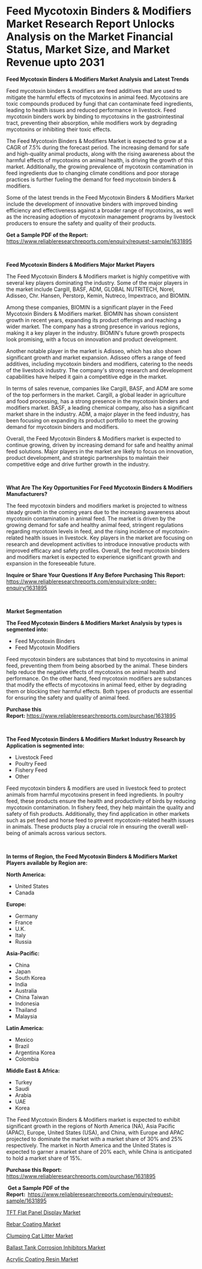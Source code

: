<p><h1>Feed Mycotoxin Binders & Modifiers Market Research Report Unlocks Analysis on the Market Financial Status, Market Size, and Market Revenue upto 2031</h1></p><p><strong>Feed Mycotoxin Binders & Modifiers Market Analysis and Latest Trends</strong></p>
<p><p>Feed mycotoxin binders & modifiers are feed additives that are used to mitigate the harmful effects of mycotoxins in animal feed. Mycotoxins are toxic compounds produced by fungi that can contaminate feed ingredients, leading to health issues and reduced performance in livestock. Feed mycotoxin binders work by binding to mycotoxins in the gastrointestinal tract, preventing their absorption, while modifiers work by degrading mycotoxins or inhibiting their toxic effects.</p><p>The Feed Mycotoxin Binders & Modifiers Market is expected to grow at a CAGR of 7.5% during the forecast period. The increasing demand for safe and high-quality animal products, along with the rising awareness about the harmful effects of mycotoxins on animal health, is driving the growth of this market. Additionally, the growing prevalence of mycotoxin contamination in feed ingredients due to changing climate conditions and poor storage practices is further fueling the demand for feed mycotoxin binders & modifiers.</p><p>Some of the latest trends in the Feed Mycotoxin Binders & Modifiers Market include the development of innovative binders with improved binding efficiency and effectiveness against a broader range of mycotoxins, as well as the increasing adoption of mycotoxin management programs by livestock producers to ensure the safety and quality of their products.</p></p>
<p><strong>Get a Sample PDF of the Report:&nbsp;</strong> <a href="https://www.reliableresearchreports.com/enquiry/request-sample/1631895">https://www.reliableresearchreports.com/enquiry/request-sample/1631895</a></p>
<p>&nbsp;</p>
<p><strong>Feed Mycotoxin Binders & Modifiers Major Market Players</strong></p>
<p><p>The Feed Mycotoxin Binders & Modifiers market is highly competitive with several key players dominating the industry. Some of the major players in the market include Cargill, BASF, ADM, GLOBAL NUTRITECH, Norel, Adisseo, Chr. Hansen, Perstorp, Kemin, Nutreco, Impextraco, and BIOMIN.</p><p>Among these companies, BIOMIN is a significant player in the Feed Mycotoxin Binders & Modifiers market. BIOMIN has shown consistent growth in recent years, expanding its product offerings and reaching a wider market. The company has a strong presence in various regions, making it a key player in the industry. BIOMIN's future growth prospects look promising, with a focus on innovation and product development.</p><p>Another notable player in the market is Adisseo, which has also shown significant growth and market expansion. Adisseo offers a range of feed additives, including mycotoxin binders and modifiers, catering to the needs of the livestock industry. The company's strong research and development capabilities have helped it gain a competitive edge in the market.</p><p>In terms of sales revenue, companies like Cargill, BASF, and ADM are some of the top performers in the market. Cargill, a global leader in agriculture and food processing, has a strong presence in the mycotoxin binders and modifiers market. BASF, a leading chemical company, also has a significant market share in the industry. ADM, a major player in the feed industry, has been focusing on expanding its product portfolio to meet the growing demand for mycotoxin binders and modifiers.</p><p>Overall, the Feed Mycotoxin Binders & Modifiers market is expected to continue growing, driven by increasing demand for safe and healthy animal feed solutions. Major players in the market are likely to focus on innovation, product development, and strategic partnerships to maintain their competitive edge and drive further growth in the industry.</p></p>
<p>&nbsp;</p>
<p><strong>What Are The Key Opportunities For Feed Mycotoxin Binders & Modifiers Manufacturers?</strong></p>
<p><p>The feed mycotoxin binders and modifiers market is projected to witness steady growth in the coming years due to the increasing awareness about mycotoxin contamination in animal feed. The market is driven by the growing demand for safe and healthy animal feed, stringent regulations regarding mycotoxin levels in feed, and the rising incidence of mycotoxin-related health issues in livestock. Key players in the market are focusing on research and development activities to introduce innovative products with improved efficacy and safety profiles. Overall, the feed mycotoxin binders and modifiers market is expected to experience significant growth and expansion in the foreseeable future.</p></p>
<p><strong>Inquire or Share Your Questions If Any Before Purchasing This Report:</strong> <a href="https://www.reliableresearchreports.com/enquiry/pre-order-enquiry/1631895">https://www.reliableresearchreports.com/enquiry/pre-order-enquiry/1631895</a></p>
<p>&nbsp;</p>
<p><strong>Market Segmentation</strong></p>
<p><strong>The Feed Mycotoxin Binders & Modifiers Market Analysis by types is segmented into:</strong></p>
<p><ul><li>Feed Mycotoxin Binders</li><li>Feed Mycotoxin Modifiers</li></ul></p>
<p><p>Feed mycotoxin binders are substances that bind to mycotoxins in animal feed, preventing them from being absorbed by the animal. These binders help reduce the negative effects of mycotoxins on animal health and performance. On the other hand, feed mycotoxin modifiers are substances that modify the effects of mycotoxins in animal feed, either by degrading them or blocking their harmful effects. Both types of products are essential for ensuring the safety and quality of animal feed.</p></p>
<p><strong>Purchase this Report:&nbsp;</strong><a href="https://www.reliableresearchreports.com/purchase/1631895">https://www.reliableresearchreports.com/purchase/1631895</a></p>
<p>&nbsp;</p>
<p><strong>The Feed Mycotoxin Binders & Modifiers Market Industry Research by Application is segmented into:</strong></p>
<p><ul><li>Livestock Feed</li><li>Poultry Feed</li><li>Fishery Feed</li><li>Other</li></ul></p>
<p><p>Feed mycotoxin binders & modifiers are used in livestock feed to protect animals from harmful mycotoxins present in feed ingredients. In poultry feed, these products ensure the health and productivity of birds by reducing mycotoxin contamination. In fishery feed, they help maintain the quality and safety of fish products. Additionally, they find application in other markets such as pet feed and horse feed to prevent mycotoxin-related health issues in animals. These products play a crucial role in ensuring the overall well-being of animals across various sectors.</p></p>
<p>&nbsp;</p>
<p><strong>In terms of Region, the Feed Mycotoxin Binders & Modifiers Market Players available by Region are:</strong></p>
<p>
    <p> <strong> North America: </strong>
        <ul>
            <li>United States</li>
            <li>Canada</li>
        </ul>
        </p> 
    <p> <strong> Europe: </strong>
        <ul>
            <li>Germany</li>
            <li>France</li>
            <li>U.K.</li>
            <li>Italy</li>
            <li>Russia</li>
        </ul>
        </p> 
    <p> <strong> Asia-Pacific: </strong>
        <ul>
            <li>China</li>
            <li>Japan</li>
            <li>South Korea</li>
            <li>India</li>
            <li>Australia</li>
            <li>China Taiwan</li>
            <li>Indonesia</li>
            <li>Thailand</li>
            <li>Malaysia</li>
        </ul>
        </p> 
    <p> <strong> Latin America: </strong>
        <ul>
            <li>Mexico</li>
            <li>Brazil</li>
            <li>Argentina Korea</li>
            <li>Colombia</li>
        </ul>
        </p> 
    <p> <strong> Middle East & Africa: </strong>
        <ul>
            <li>Turkey</li>
            <li>Saudi</li>
            <li>Arabia</li>
            <li>UAE</li>
            <li>Korea</li>
        </ul>
    </p>
    </p>
<p><p>The Feed Mycotoxin Binders & Modifiers market is expected to exhibit significant growth in the regions of North America (NA), Asia Pacific (APAC), Europe, United States (USA), and China, with Europe and APAC projected to dominate the market with a market share of 30% and 25% respectively. The market in North America and the United States is expected to garner a market share of 20% each, while China is anticipated to hold a market share of 15%.</p></p>
<p><strong>Purchase this Report: </strong><a href="https://www.reliableresearchreports.com/purchase/1631895">https://www.reliableresearchreports.com/purchase/1631895</a></p>
<p>&nbsp;<strong>Get a Sample PDF of the Report:&nbsp;&nbsp;</strong><a href="https://www.reliableresearchreports.com/enquiry/request-sample/1631895">https://www.reliableresearchreports.com/enquiry/request-sample/1631895</a></p>
<p><strong></strong></p>
<p><p><a href="https://view.publitas.com/reportprime-1/tft-flat-panel-display-market-furnish-information-about-market-size-market-share-market-dynamics-and-projections-spanning-from-2024-to-2031/">TFT Flat Panel Display Market</a></p><p><a href="https://nifty-kite-d51.notion.site/Rebar-Coating-Market-Size-Focuses-on-Market-Dynamics-In-Depth-Analysis-and-Future-Projections-of-it-498fc60c9ca7457aac3fa05a0018c659">Rebar Coating Market</a></p><p><a href="https://view.publitas.com/reportprime-1/insights-into-clumping-cat-litter-market-size-analysing-market-share-trends-and-growth-from-2024-to-2031/">Clumping Cat Litter Market</a></p><p><a href="https://ivy-potential-64b.notion.site/Ballast-Tank-Corrosion-Inhibitors-Market-Analysis-and-Market-Size-Global-Industry-Overview-Market--bbcd9479974c4d5fa309ca68a14e6203">Ballast Tank Corrosion Inhibitors Market</a></p><p><a href="https://github.com/danielneavesallisons03mba/Market-Research-Report-List-1/blob/main/acrylic-coating-resin-market.md">Acrylic Coating Resin Market</a></p></p>